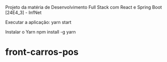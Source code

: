 Projeto da matéria de Desenvolvimento Full Stack com React e Spring Boot [24E4_3] - InfNet

Executar a aplicação:
yarn start


Instalar o Yarn
npm install -g yarn




# front-carros-pos
